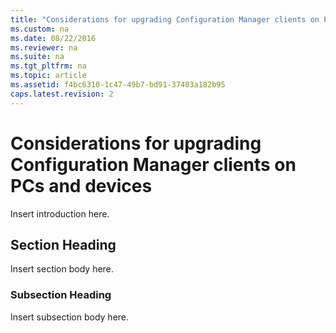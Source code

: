 ```yaml
---
title: "Considerations for upgrading Configuration Manager clients on PCs and devices"
ms.custom: na
ms.date: 08/22/2016
ms.reviewer: na
ms.suite: na
ms.tgt_pltfrm: na
ms.topic: article
ms.assetid: f4bc6310-1c47-49b7-bd91-37403a182b95
caps.latest.revision: 2
---
```

# Considerations for upgrading Configuration Manager clients on PCs and devices
Insert introduction here.  
  
## Section Heading  
 Insert section body here.  
  
### Subsection Heading  
 Insert subsection body here.